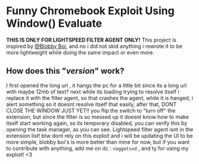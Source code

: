 
# **F**unny **C**hromebook **E**xploit **U**sing **W**indow() **E**valuate
**THIS IS ONLY FOR LIGHTSPEED FILTER AGENT ONLY!**
This project is inspired by [@Blobby Boi](https://github.com/Blobby-Boi), and no i did not skid anything i rewrote it to be more lightweight while doing the same impact or even more.



## How does this "***version***" work?
I first opened the long url , it hangs the pc for a little bit since its a long url with maybe 12mb of text? next while its loading trying to resolve itself i replace it with the filter agent, so that crashes the agent, while it is hanged, i alert something so it doesnt resolve itself that easily, after that, DONT CLOSE THE WINDOW JUST YET!! you flip the switch to "turn off" the extension, but since the filter is so messed up it doesnt know how to make itself start working again, so its temporary disabled, you can verify this by opening the task manager, as you can see. Lightspeed filter agent isnt in the extension list! btw dont rely on this exploit and i will be updating the UI to be more simple, blobby boi's is more better than mine for now, but if you want to contribute with anything, add me on dc : `naggetsxd` , and ty for using my exploit! <3

